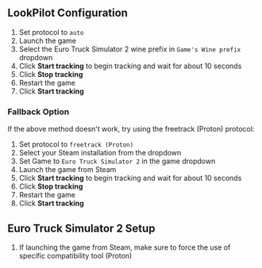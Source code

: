 ## LookPilot Configuration
1. Set protocol to `auto`
2. Launch the game
3. Select the Euro Truck Simulator 2 wine prefix in `Game's Wine prefix` dropdown
4. Click **Start tracking** to begin tracking and wait for about 10 seconds
5. Click **Stop tracking**
6. Restart the game
7. Click **Start tracking**

### Fallback Option
If the above method doesn't work, try using the freetrack (Proton) protocol:

1. Set protocol to `freetrack (Proton)`
2. Select your Steam installation from the dropdown
3. Set Game to `Euro Truck Simulator 2` in the game dropdown
4. Launch the game from Steam
5. Click **Start tracking** to begin tracking and wait for about 10 seconds
6. Click **Stop tracking**
7. Restart the game
8. Click **Start tracking**

## Euro Truck Simulator 2 Setup
1. If launching the game from Steam, make sure to force the use of specific compatibility tool (Proton)


